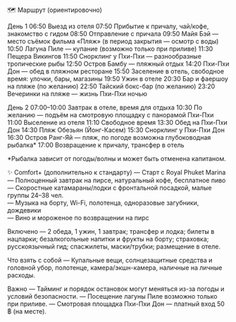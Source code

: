 🗺️ Маршрут (ориентировочно)

День 1
06:50 Выезд из отеля
07:50 Прибытие к причалу, чай/кофе, знакомство с гидом
08:50 Отправление с причала
09:50 Майя Бэй — место съёмок фильма «Пляж» (в период закрытия — осмотр с воды)
10:50 Лагуна Пиле — купание (возможно только при приливе)
11:30 Пещера Викингов
11:50 Снорклинг у Пхи-Пхи — разнообразные тропические рыбы
12:50 Остров Бамбу — пляжный отдых
14:20 Пхи-Пхи Дон — обед в пляжном ресторане
15:50 Заселение в отель, свободное время: улочки, бары, магазины
19:50 Ужин в отеле
20:30 Бар и фаершоу на пляже (по желанию)
22:50 Тайский бокс-бар (по желанию)
23:20 Вечеринки на пляже — жизнь Пхи-Пхи ночью

День 2
07:00–10:00 Завтрак в отеле, время для отдыха
10:30 По желанию — подъём на смотровую площадку с панорамой Пхи-Пхи
11:00 Выселение из отеля
11:10 Свободное время
13:30 Обед на Пхи-Пхи Дон
14:30 Пляж Обезьян (Йонг-Касем)
15:30 Снорклинг у Пхи-Пхи Дон
16:30 Остров Ранг-Яй — пляж, по погоде возможна глубоководная рыбалка*
17:00 Возвращение к причалу, трансфер в отель

*Рыбалка зависит от погоды/волны и может быть отменена капитаном.

✨ Comfort+ (дополнительно к стандарту)
— Старт с Royal Phuket Marina  
— Полноценный завтрак на пирсе, натуральный кофе, бесплатное пиво  
— Скоростные катамараны/лодки с фронтальной посадкой, малые группы 24–38 чел.  
— Музыка на борту, Wi-Fi, полотенца, одноразовые загубники, дождевики  
— Вино и мороженое по возвращении на пирс

Включено
— 2 обеда, 1 ужин, 1 завтрак; трансфер и лодка; билеты в нацпарки; безалкогольные напитки и фрукты на борту; страховка; русскоязычный гид; спасжилеты, маски/трубки; размещение в отеле.

Что взять с собой
— Купальные вещи, солнцезащитные средства и головной убор, полотенце, камера/экшн-камера, наличные на личные расходы.

Важно
— Тайминг и порядок остановок могут меняться из-за погоды и условий безопасности.
— Посещение лагуны Пиле возможно только при приливе.
— Смотровая площадка Пхи-Пхи Дон — платный вход 50 ฿ (на месте).
